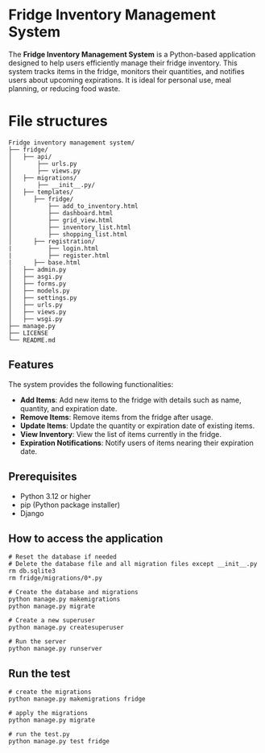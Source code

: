 # Fridge Inventory Management System
The **Fridge Inventory Management System** is a Python-based application designed to help users efficiently manage their fridge inventory. This system tracks items in the fridge, monitors their quantities, and notifies users about upcoming expirations. It is ideal for personal use, meal planning, or reducing food waste.

# File structures
~~~
Fridge inventory management system/
├── fridge/
│   ├── api/
│       ├── urls.py
│       ├── views.py
│   ├── migrations/
│       ├── __init__.py/
│   ├── templates/
│      ├── fridge/
│          ├── add_to_inventory.html
│          ├── dashboard.html
│          ├── grid_view.html
│          ├── inventory_list.html
│          ├── shopping_list.html
│      ├── registration/
|          ├── login.html
|          ├── register.html
|      ├── base.html
│   ├── admin.py
│   ├── asgi.py
│   ├── forms.py
│   ├── models.py
│   ├── settings.py
│   ├── urls.py
│   ├── views.py
│   ├── wsgi.py
├── manage.py
├── LICENSE
└── README.md
~~~

## Features
The system provides the following functionalities:
- **Add Items**: Add new items to the fridge with details such as name, quantity, and expiration date.
- **Remove Items**: Remove items from the fridge after usage.
- **Update Items**: Update the quantity or expiration date of existing items.
- **View Inventory**: View the list of items currently in the fridge.
- **Expiration Notifications**: Notify users of items nearing their expiration date.

## Prerequisites
- Python 3.12 or higher
- pip (Python package installer)
- Django

## How to access the application
~~~
# Reset the database if needed
# Delete the database file and all migration files except __init__.py
rm db.sqlite3
rm fridge/migrations/0*.py

# Create the database and migrations
python manage.py makemigrations
python manage.py migrate

# Create a new superuser
python manage.py createsuperuser

# Run the server
python manage.py runserver
~~~

## Run the test
~~~
# create the migrations
python manage.py makemigrations fridge

# apply the migrations
python manage.py migrate

# run the test.py
python manage.py test fridge
~~~

